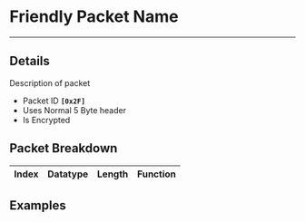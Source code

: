 # Friendly Packet Name #

---


## Details ##

Description of packet
  * Packet ID **`[0x2F]`**
  * Uses Normal 5 Byte header
  * Is Encrypted

## Packet Breakdown ##
| Index | Datatype | Length | Function |
|:------|:---------|:-------|:---------|

## Examples ##